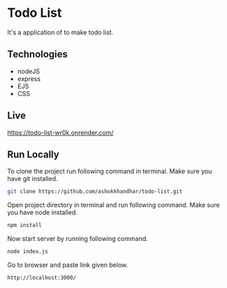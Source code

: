 # Todo List

It's a application of to make todo list.

## Technologies

- nodeJS
- express
- EJS
- CSS

## Live

https://todo-list-wr0k.onrender.com/

## Run Locally

To clone the project run following command in terminal. Make sure you have git installed.

```bash
git clone https://github.com/ashokkhandhar/todo-list.git
```

Open project directory in terminal and run following command. Make sure you have node installed.

```bash
npm install
```

Now start server by running following command.

```bash
node index.js
```

Go to browser and paste link given below.

```bash
http://localhost:3000/
```